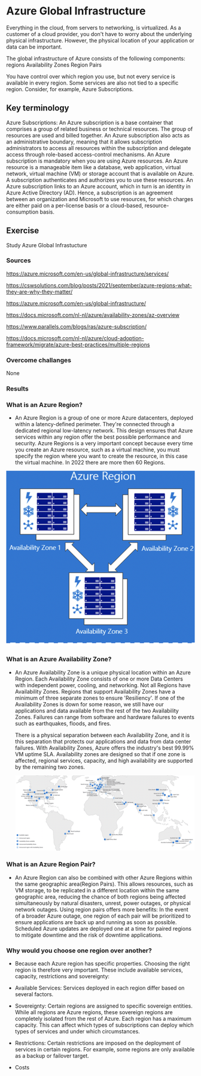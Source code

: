 # Azure Global Infrastructure

Everything in the cloud, from servers to networking, is virtualized. As a customer of a cloud provider, you don't have to worry about the underlying physical infrastructure. However, the physical location of your application or data can be important.

The global infrastructure of Azure consists of the following components:
regions
Availability Zones
Region Pairs

You have control over which region you use, but not every service is available in every region. Some services are also not tied to a specific region. Consider, for example, Azure Subscriptions.

## Key terminology

Azure Subscriptions: An Azure subscription is a base container that comprises a group of related business or technical resources. The group of resources are used and billed together. An Azure subscription also acts as an administrative boundary, meaning that it allows subscription administrators to access all resources within the subscription and delegate access through role-based access-control mechanisms. An Azure subscription is mandatory when you are using Azure resources. An Azure resource is a manageable item like a database, web application, virtual network, virtual machine (VM) or storage account that is available on Azure. A subscription authenticates and authorizes you to use these resources. An Azure subscription links to an Azure account, which in turn is an identity in Azure Active Directory (AD). Hence, a subscription is an agreement between an organization and Microsoft to use resources, for which charges are either paid on a per-license basis or a cloud-based, resource-consumption basis.


## Exercise

Study Azure Global Infrastucture

### Sources

https://azure.microsoft.com/en-us/global-infrastructure/services/

https://cswsolutions.com/blog/posts/2021/september/azure-regions-what-they-are-why-they-matter/


https://azure.microsoft.com/en-us/global-infrastructure/


https://docs.microsoft.com/nl-nl/azure/availability-zones/az-overview


https://www.parallels.com/blogs/ras/azure-subscription/

https://docs.microsoft.com/nl-nl/azure/cloud-adoption-framework/migrate/azure-best-practices/multiple-regions

### Overcome challanges

None

### Results

### What is an Azure Region?

- An Azure Region is a group of one or more Azure datacenters, deployed within a latency-defined perimeter. They're connected through a dedicated regional low-latency network. This design ensures that Azure services within any region offer the best possible performance and security.
Azure Regions is a very important concept because every time you create an Azure resource, such as a virtual machine, you must specify the region where you want to create the resource, in this case the virtual machine. In 2022 there are more then 60 Regions.


![screenshot](../00_includes/azureweek1/az1.png)



### What is an Azure Availability Zone?

- An Azure Availability Zone is a unique physical location within an Azure Region. Each Availability Zone consists of one or more Data Centers with independent power, cooling, and networking. Not all Regions have Availability Zones. Regions that support Availability Zones have a minimum of three separate zones to ensure 'Resiliency'. If one of the Availability Zones is down for some reason, we still have our applications and data available from the rest of the two Availability Zones. Failures can range from software and hardware failures to events such as earthquakes, floods, and fires. 


   There is a physical separation between each Availability Zone, and it is this separation that protects our applications and data from data center failures. With Availability   Zones, Azure offers the industry's best 99.99% VM uptime SLA. Availability zones are designed so that if one zone is affected, regional services, capacity, and high availability are supported by the remaining two zones.

   ![screenshot](../00_includes/azureweek1/az2.png)


### What is an Azure Region Pair?



- An Azure Region can also be combined with other Azure Regions within the same geographic area(Region Pairs).
 This allows resources, such as VM storage, to be replicated in a different location within the same geographic area, reducing the chance of both regions being affected simultaneously by natural disasters, unrest, power outages, or physical network outages. Using region pairs offers more benefits:
In the event of a broader Azure outage, one region of each pair will be prioritized to ensure applications are back up and running as soon as possible.
Scheduled Azure updates are deployed one at a time for paired regions to mitigate downtime and the risk of downtime applications.



### Why would you choose one region over another?

- Because each Azure region has specific properties. Choosing the right region is therefore very important. These include available services, capacity, restrictions and sovereignty:

- Available Services: Services deployed in each region differ based on several factors.

- Sovereignty: Certain regions are assigned to specific sovereign entities. While all regions are Azure regions, these sovereign regions are completely isolated from the rest of Azure. Each region has a maximum capacity. This can affect which types of subscriptions can deploy which types of services and under which circumstances.

- Restrictions: Certain restrictions are imposed on the deployment of services in certain regions. For example, some regions are only available as a backup or failover target.


- Costs


